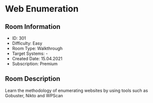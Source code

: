 ﻿# Web Enumeration

## Room Information
- ID: 301
- Difficulty: Easy
- Room Type: Walkthrough
- Target Systems: -
- Created Date: 15.04.2021
- Subscription: Premium

## Room Description
Learn the methodology of enumerating websites by using tools such as Gobuster, Nikto and WPScan

